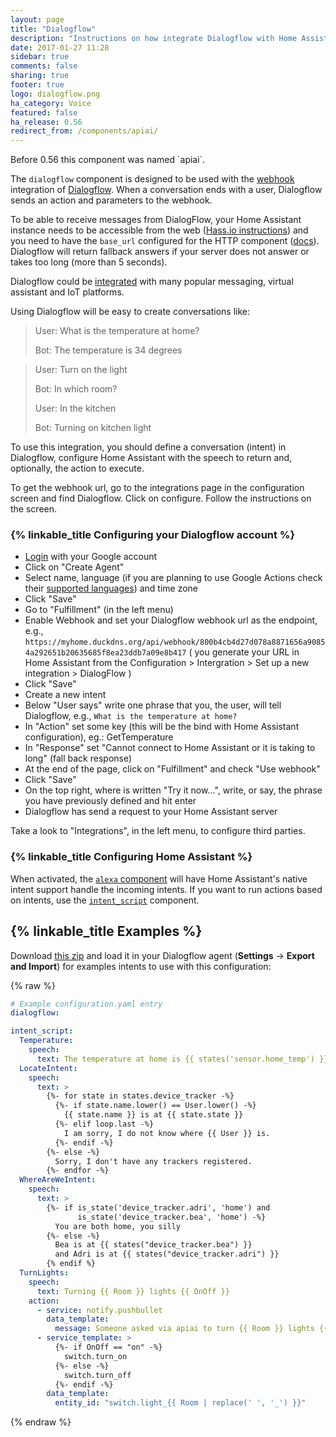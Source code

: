 ```yaml
---
layout: page
title: "Dialogflow"
description: "Instructions on how integrate Dialogflow with Home Assistant."
date: 2017-01-27 11:28
sidebar: true
comments: false
sharing: true
footer: true
logo: dialogflow.png
ha_category: Voice
featured: false
ha_release: 0.56
redirect_from: /components/apiai/
---
```


<p class='note'>
Before 0.56 this component was named `apiai`.
</p>

The `dialogflow` component is designed to be used with the [webhook](https://dialogflow.com/docs/fulfillment#webhook) integration of [Dialogflow](https://dialogflow.com/). When a conversation ends with a user, Dialogflow sends an action and parameters to the webhook.

To be able to receive messages from DialogFlow, your Home Assistant instance needs to be accessible from the web ([Hass.io instructions](/addons/duckdns/)) and you need to have the `base_url` configured for the HTTP component ([docs](https://www.home-assistant.io/components/http/#base_url)). Dialogflow will return fallback answers if your server does not answer or takes too long (more than 5 seconds).

Dialogflow could be [integrated](https://dialogflow.com/docs/integrations/) with many popular messaging, virtual assistant and IoT platforms.

Using Dialogflow will be easy to create conversations like:

 > User: What is the temperature at home?
 >
 > Bot: The temperature is 34 degrees

 > User: Turn on the light
 >
 > Bot: In which room?
 >
 > User: In the kitchen
 >
 > Bot: Turning on kitchen light

To use this integration, you should define a conversation (intent) in Dialogflow, configure Home Assistant with the speech to return and, optionally, the action to execute.

To get the webhook url, go to the integrations page in the configuration screen and find Dialogflow. Click on configure. Follow the instructions on the screen.

### {% linkable_title Configuring your Dialogflow account %}

- [Login](https://console.dialogflow.com/) with your Google account
- Click on "Create Agent"
- Select name, language (if you are planning to use Google Actions check their [supported languages](https://support.google.com/assistant/answer/7108196?hl=en)) and time zone
- Click "Save"
- Go to "Fulfillment" (in the left menu)
- Enable Webhook and set your Dialogflow webhook url as the endpoint, e.g., `https://myhome.duckdns.org/api/webhook/800b4cb4d27d078a8871656a90854a292651b20635685f8ea23ddb7a09e8b417`
( you generate your URL in Home Assistant from the Configuration > Intergration > Set up a new integration > DialogFlow )
- Click "Save"
- Create a new intent
- Below "User says" write one phrase that you, the user, will tell Dialogflow, e.g., `What is the temperature at home?`
- In "Action" set some key (this will be the bind with Home Assistant configuration), eg.: GetTemperature
- In "Response" set "Cannot connect to Home Assistant or it is taking to long" (fall back response)
- At the end of the page, click on "Fulfillment" and check "Use webhook"
- Click "Save"
- On the top right, where is written "Try it now...", write, or say, the phrase you have previously defined and hit enter
- Dialogflow has send a request to your Home Assistant server

Take a look to "Integrations", in the left menu, to configure third parties.


### {% linkable_title Configuring Home Assistant %}

When activated, the [`alexa` component](/components/alexa/) will have Home Assistant's native intent support handle the incoming intents. If you want to run actions based on intents, use the [`intent_script`](/components/intent_script) component.

## {% linkable_title Examples %}

Download [this zip](https://github.com/home-assistant/home-assistant.github.io/blob/next/source/assets/HomeAssistant_APIAI.zip) and load it in your Dialogflow agent (**Settings** -> **Export and Import**) for examples intents to use with this configuration:

{% raw %}
```yaml
# Example configuration.yaml entry
dialogflow:

intent_script:
  Temperature:
    speech:
      text: The temperature at home is {{ states('sensor.home_temp') }} degrees
  LocateIntent:
    speech:
      text: >
        {%- for state in states.device_tracker -%}
          {%- if state.name.lower() == User.lower() -%}
            {{ state.name }} is at {{ state.state }}
          {%- elif loop.last -%}
            I am sorry, I do not know where {{ User }} is.
          {%- endif -%}
        {%- else -%}
          Sorry, I don't have any trackers registered.
        {%- endfor -%}
  WhereAreWeIntent:
    speech:
      text: >
        {%- if is_state('device_tracker.adri', 'home') and
               is_state('device_tracker.bea', 'home') -%}
          You are both home, you silly
        {%- else -%}
          Bea is at {{ states("device_tracker.bea") }}
          and Adri is at {{ states("device_tracker.adri") }}
        {% endif %}
  TurnLights:
    speech:
      text: Turning {{ Room }} lights {{ OnOff }}
    action:
      - service: notify.pushbullet
        data_template:
          message: Someone asked via apiai to turn {{ Room }} lights {{ OnOff }}
      - service_template: >
          {%- if OnOff == "on" -%}
            switch.turn_on
          {%- else -%}
            switch.turn_off
          {%- endif -%}
        data_template:
          entity_id: "switch.light_{{ Room | replace(' ', '_') }}"
```
{% endraw %}

